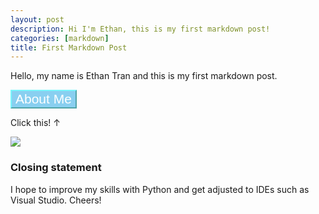 ```yaml
---
layout: post
description: Hi I'm Ethan, this is my first markdown post!
categories: [markdown]
title: First Markdown Post
---
```


Hello, my name is Ethan Tran and this is my first markdown post. 
 
 <html>
 <head>
 <body>
        <button onclick = aboutMe(); style = "background-color: #89CFF0; color: #FFFF; border-color: #79F6FC; font-size: 1.5em" > About Me </button>
        <p id ="test">Click this! ↑</p>
        <script>
            function aboutMe(){
                document.getElementById("test").innerHTML = "I am born and raised in San Diego, and in my spare time like to watch videos on various topics such as finance, cars, and history. I also enjoy going to the beach as well as spending time with my family and friends. ?????????"; 
            } 
        </head>
        </script>
            </body>
            </html>             

![](../../../../Downloads/IMG_0439.JPG)

### Closing statement
I hope to improve my skills with Python and get adjusted to IDEs such as Visual Studio. Cheers! 